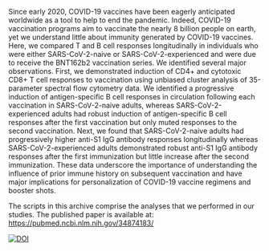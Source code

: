Since early 2020, COVID-19 vaccines have been eagerly anticipated worldwide as a tool to help to end the pandemic. Indeed, COVID-19 vaccination programs aim to vaccinate the nearly 8 billion people on earth, yet we understand little about immunity generated by COVID-19 vaccines. Here, we compared T and B cell responses longitudinally in individuals who were either SARS-CoV-2-naive or SARS-CoV-2-experienced and were due to receive the BNT162b2 vaccination series. We identified several major observations. First, we demonstrated induction of CD4+ and cytotoxic CD8+ T cell responses to vaccination using unbiased cluster analysis of 35-parameter spectral flow cytometry data. We identified a progressive induction of antigen-specific B cell responses in circulation following each vaccination in SARS-CoV-2-naive adults, whereas SARS-CoV-2-experienced adults had robust induction of antigen-specific B cell responses after the first vaccination but only muted responses to the second vaccination. Next, we found that SARS-CoV-2-naive adults had progressively higher anti-S1 IgG antibody responses longitudinally whereas SARS-CoV-2-experienced adults demonstrated robust anti-S1 IgG antibody responses after the first immunization but little increase after the second immunization. These data underscore the importance of understanding the influence of prior immune history on subsequent vaccination and have major implications for personalization of COVID-19 vaccine regimens and booster shots. 


 The scripts in this archive comprise the analyses that we performed in our studies. The published paper is available at:  https://pubmed.ncbi.nlm.nih.gov/34874183/
 
 
[![DOI](https://zenodo.org/badge/339619003.svg)](https://zenodo.org/badge/latestdoi/339619003)
